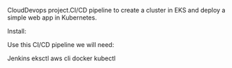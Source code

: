 CloudDevops project.CI/CD pipeline to create a cluster in EKS and deploy a simple web app in Kubernetes.

Install:

Use this CI/CD pipeline we will need:

Jenkins
eksctl
aws cli
docker
kubectl
